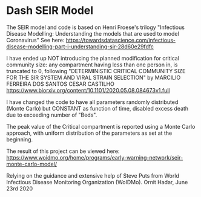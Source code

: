 # Dash SEIR Model

The SEIR model and code is based on Henri Froese's trilogy "Infectious Disease Modelling: Understanding the models that are used to model Coronavirus"
See here: https://towardsdatascience.com/infectious-disease-modelling-part-i-understanding-sir-28d60e29fdfc

I have ended up NOT introducing the planned modification for critical community size: any compartment having less than one person in, is truncated to 0, following "DETERMINISTIC CRITICAL COMMUNITY SIZE FOR THE SIR SYSTEM AND VIRAL STRAIN SELECTION" by MARCILIO FERREIRA DOS SANTOS CESAR CASTILHO
https://www.biorxiv.org/content/10.1101/2020.05.08.084673v1.full

I have changed the code to have all parameters randomly distributed (Monte Carlo) but CONSTANT as function of time, disabled excess death due to exceeding number of "Beds".

The peak value of the Critical compartment is reported using a Monte Carlo approach, with uniform distribution of the parameters as set at the beginning.

The result of this project can be viewed here: https://www.woidmo.org/home/programs/early-warning-network/seir-monte-carlo-model/

Relying on the guidance and extensive help of Steve Puts from World Infectious Disease Monitoring Organization (WoIDMo).
Ornit Hadar, June 23rd 2020
